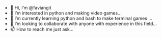 - 👋 Hi, I’m @faviangit
- 👀 I’m interested in python and making video games...
- 🌱 I’m currently learning python and bash to make terminal games  ...
- 💞️ I’m looking to collaborate with anyone with experience in this field...
- 📫 How to reach me just ask...

<!---
faviangit/faviangit is a ✨ special ✨ repository because its `README.md` (this file) appears on your GitHub profile.
You can click the Preview link to take a look at your changes.
--->
